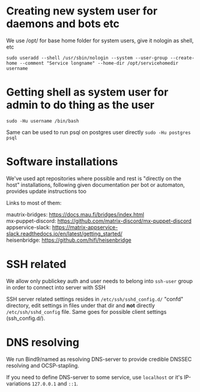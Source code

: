 # Creating new system user for daemons and bots etc

We use /opt/ for base home folder for system users, give it nologin as shell, etc

`sudo useradd --shell /usr/sbin/nologin --system --user-group --create-home --comment "Service longname" --home-dir /opt/servicehomedir username`

# Getting shell as system user for admin to do thing as the user
`sudo -Hu username /bin/bash`

Same can be used to run psql on postgres user directly
`sudo -Hu postgres psql`

# Software installations

We've used apt repositories where possible and rest is "directly on the host" installations, following given documentation per bot or automaton, provides update instructions too

Links to most of them:

mautrix-bridges: https://docs.mau.fi/bridges/index.html  
mx-puppet-discord: https://github.com/matrix-discord/mx-puppet-discord  
appservice-slack: https://matrix-appservice-slack.readthedocs.io/en/latest/getting_started/  
heisenbridge: https://github.com/hifi/heisenbridge

# SSH related

We allow only publickey auth and user needs to belong into `ssh-user` group in order to connect into server with SSH

SSH server related settings resides in `/etc/ssh/sshd_config.d/` "confd" directory, edit settings in files under that dir and **not** directly `/etc/ssh/sshd_config` file. Same goes for possible client settings (ssh_config.d/).

# DNS resolving

We run Bind9/named as resolving DNS-server to provide credible DNSSEC resolving and OCSP-stapling.

If you need to define DNS-server to some service, use `localhost` or it's IP-variations `127.0.0.1` and `::1`.
